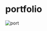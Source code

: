 # portfolio

![port](https://github.com/user-attachments/assets/25432b93-0032-4960-9256-bf77f7e0eb4a)
